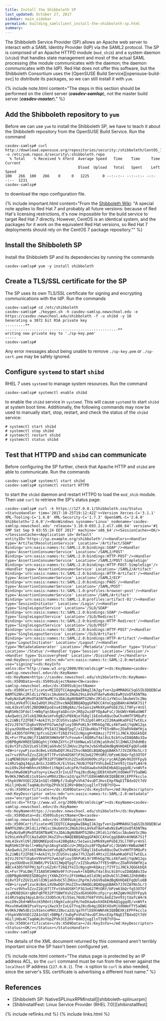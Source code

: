 ```yaml
---
title: Install the Shibboleth SP
last_updated: October 27, 2017
sidebar: main_sidebar
permalink: building_samlclient_install-the-shibboleth-sp.html
summary:
---
```


The Shibboleth Service Provider (SP) allows an Apache web server to interact with a SAML Identity Provider (IdP) via the SAML2 protocol. The SP is comprised of an Apache HTTPD module (`mod_shib`) and a system daemon (`shibd`) that handles state management and most of the actual SAML processing (the module communicates with the daemon; the daemon communicates with the IdP). Red Hat does not offer this software, but the Shibboleth Consortium uses the [OpenSUSE Build Service][opensuse-build-svc] to distribute its packages, so we can still install it with `yum`.

{% include note.html content="The steps in this section should be performed on the client server (***casdev-samlsp***), not the master build server (***casdev-master***)." %}

## Add the Shibboleth repository to `yum`

Before we can use `yum` to install the Shibboleth SP, we have to teach it about the Shibboleth repository from the OpenSUSE Build Service. Run the command

```console
casdev-samlsp# curl http://download.opensuse.org/repositories/security:/shibboleth/CentOS_7/security:shibboleth.repo -o /etc/yum.repos.d/security\:shibboleth.repo
  % Total    % Received % Xferd  Average Speed   Time    Time     Time  Current
                                 Dload  Upload   Total   Spent    Left  Speed
100   266  100   266    0     0   1225      0 --:--:-- --:--:-- --:--:--  1231
casdev-samlsp#  
```

to download the repo configuration file.

{% include important.html content="From the [Shibboleth Wiki](https://wiki.shibboleth.net/confluence/display/SHIB2/NativeSPLinuxRPMInstall): \"A special note applies to Red Hat 7 and probably all future versions: because of Red Hat's licensing restrictions, it's now impossible for the build service to target Red Hat 7 directly. However, CentOS is an identical system, and the packages for it work on the equivalent Red Hat versions, so Red Hat 7 deployments should rely on the CentOS 7 package repository.\"" %}

## Install the Shibboleth SP

Install the Shibboleth SP and its dependencies by running the commands

```console
casdev-samlsp# yum -y install shibboleth
```

## Create a TLS/SSL certificate for the SP

The SP uses its own TLS/SSL certificate for signing and encrypting communications with the IdP. Run the commands

```console
casdev-samlsp# cd /etc/shibboleth
casdev-samlsp# ./keygen.sh -h casdev-samlsp.newschool.edu -e https://casdev.newschool.edu/shibboleth -f -u shibd -y 10
Generating a 3072 bit RSA private key
.........++
...................................................++
writing new private key to './sp-key.pem'
-----
casdev-samlsp#  
```

Any error messages about being unable to remove `./sp-key.pem` or `./sp-cert.pem` may be safely ignored.

## Configure `systemd` to start `shibd`

RHEL 7 uses `systemd` to manage system resources. Run the command

```console
casdev-samlsp# systemctl enable shibd
```

to enable the `shibd` service in `systemd`. This will cause `systemd` to start `shibd` at system boot time. Additionally, the following commands may now be used to manually start, stop, restart, and check the status of the `shibd` service:

```console
# systemctl start shibd
# systemctl stop shibd
# systemctl restart shibd
# systemctl status shibd
```

## Test that HTTPD and `shibd` can communicate

Before configuring the SP further, check that Apache HTTP and `shibd` are able to communicate. Run the commands

```console
casdev-samlsp# systemctl start shibd
casdev-samlsp# systemctl restart HTTPD
```

to start the `shibd` daemon and restart HTTPD to load the `mod_shib` module. Then use `curl` to retrieve the SP's status page:

```console
casdev-samlsp# curl -k https://127.0.0.1/Shibboleth.sso/Status
<StatusHandler time='2017-10-25T19:12:42Z'><Version Xerces-C='3.1.1' XML-Tooling-C='1.6.0' XML-Security-C='1.7.3' OpenSAML-C='2.6.0' Shibboleth='2.6.0'/><NonWindows sysname='Linux' nodename='casdev-samlsp.newschool.edu' release='3.10.0-693.2.2.el7.x86_64' version='#1 SMP Sat Sep 9 03:55:24 EDT 2017' machine='x86_64'/><SessionCache><OK/></SessionCache><Application id='default' entityID='https://sp.example.org/shibboleth'/><Handlers><Handler type='ArtifactResolutionService' Location='/Artifact/SOAP' Binding='urn:oasis:names:tc:SAML:2.0:bindings:SOAP'/><Handler type='AssertionConsumerService' Location='/SAML2/POST' Binding='urn:oasis:names:tc:SAML:2.0:bindings:HTTP-POST'/><Handler type='AssertionConsumerService' Location='/SAML2/POST-SimpleSign' Binding='urn:oasis:names:tc:SAML:2.0:bindings:HTTP-POST-SimpleSign'/><Handler type='AssertionConsumerService' Location='/SAML2/Artifact' Binding='urn:oasis:names:tc:SAML:2.0:bindings:HTTP-Artifact'/><Handler type='AssertionConsumerService' Location='/SAML2/ECP' Binding='urn:oasis:names:tc:SAML:2.0:bindings:PAOS'/><Handler type='AssertionConsumerService' Location='/SAML/POST' Binding='urn:oasis:names:tc:SAML:1.0:profiles:browser-post'/><Handler type='AssertionConsumerService' Location='/SAML/Artifact' Binding='urn:oasis:names:tc:SAML:1.0:profiles:artifact-01'/><Handler type='SessionInitiator' Location='/Login'/><Handler type='SingleLogoutService' Location='/SLO/SOAP' Binding='urn:oasis:names:tc:SAML:2.0:bindings:SOAP'/><Handler type='SingleLogoutService' Location='/SLO/Redirect' Binding='urn:oasis:names:tc:SAML:2.0:bindings:HTTP-Redirect'/><Handler type='SingleLogoutService' Location='/SLO/POST' Binding='urn:oasis:names:tc:SAML:2.0:bindings:HTTP-POST'/><Handler type='SingleLogoutService' Location='/SLO/Artifact' Binding='urn:oasis:names:tc:SAML:2.0:bindings:HTTP-Artifact'/><Handler type='LogoutInitiator' Location='/Logout'/><Handler type='MetadataGenerator' Location='/Metadata'/><Handler type='Status' Location='/Status'/><Handler type='Session' Location='/Session'/><Handler type='DiscoveryFeed' Location='/DiscoFeed'/></Handlers><md:KeyDescriptor xmlns:md="urn:oasis:names:tc:SAML:2.0:metadata" use="signing"><ds:KeyInfo xmlns:ds="http://www.w3.org/2000/09/xmldsig#"><ds:KeyName>casdev-samlsp.newschool.edu</ds:KeyName><ds:KeyName>https://casdev.newschool.edu/shibboleth</ds:KeyName><ds:X509Data><ds:X509SubjectName>CN=casdev-samlsp.newschool.edu</ds:X509SubjectName><ds:X509Certificate>MIIEQTCCAqmgAwIBAgIJAJgyfve+2p4MMA0GCSqGSIb3DQEBCwUAMCYxJDAiBgNV
BAMTG2Nhc2Rldi1zYW1sc3AubmV3c2Nob29sLmVkdTAeFw0xNzEwMjUxOTA5NTNa
Fw0yNzEwMjMxOTA5NTNaMCYxJDAiBgNVBAMTG2Nhc2Rldi1zYW1sc3AubmV3c2No
b29sLmVkdTCCAaIwDQYJKoZIhvcNAQEBBQADggGPADCCAYoCggGBAKnAVWGK7S1f
nmL41kvXlU9l2BDQNKEpoEnu428Bg8Az/5e1wxs2eMk9XymPobEJ5LlT0Fyr4nSl
NqRSHkCOFdoll+W8qfqn3AxgYaGDccU+JREp2uz8FYDpAwFsC/3bGWVrKW6aUW6T
sAoQwdcL2XlokQ3NkdwimYv6gB2sP8kNje7G8gl1kEodu6QucDwChvHHTF5MQuPz
5L2iWBif2ZFBE7+AokIYL3rZCUSVviq6e77hJ2p0l4Rtx2I20AaHKaOFGITwtELx
mIVzJ9747lEq6xV9VeFFG7wmJqFioy39hPoKL9rtMhkGg78LsX6famSjYqUW12qs
QjyazOUd0ve3C8WBX/PVIA3I3WpQTpgT/xIZSbuHUa7fYE5+BRvcZOaRVk6WfHja
ABCx43D5f6FPHj3pfcsGZzKrT26QJYeIIcNgsgH+KQAszjfIYF1iJNCkJQGGkbQX
DL+Fvr7PaLOWjf31A85KSHWXe9F7cFovwk+l6Q8RuT4al8sL9ibYcwIDAQABo3Iw
cDBPBgNVHREESDBGghtjYXNkZXYtc2FtbHNwLm5ld3NjaG9vbC5lZHWGJ2h0dHBz
Oi8vY2FzZGV2Lm5ld3NjaG9vbC5lZHUvc2hpYmJvbGV0aDAdBgNVHQ4EFgQUlo8B
+EW+irsywPjzuc8cBeLvXU8wDQYJKoZIhvcNAQELBQADggGBAKh7J3VZAYNs5Lr3
ox7rvz9Vhx5ZzvZ28j6TlTFvtbh4OSNYlP3G3o627MtORY/bPzm63bQrfq53OTOf
JiqMENEOGXrqBbFqRfR32P75BWfXsh2ZSxdGXU6O9czFpjrycAKZgWv9U2OYFpyb
m14RzSqQq34pyL8nScJ2dO5cK/Ei5SeL76U8Jf68fVVhL6eEZ3eV93jtUafLW4r6
ouiO9v26d+W6hnzk5R0ntitNgkCudcpFH/heDXawbxhXOkEHbAQ1ggqdE/vnWVfx
PKxvhKw6UW1PsaYoy+yiXwzX3rIxLGTfnqJ8cdb4gjDE8tXOxMjVdbWeFTY5aDWG
Nv9KkJ9W5dEz1s91enceM9XzINvca2d/qa7hflEEHnWNhXKIQ8BEXKjEPFFkcclo
r5hpkVNVVGEC2ZA1nSQlrDBMpf/3uDgPxVh474vuDTJHvcEXpfNqEITBdxO2t7dV
HGiljHQvACTaqHAL0sYUpZPVk3CE2RV+B0m3jugIlnT3VB7tFQ==
</ds:X509Certificate></ds:X509Data></ds:KeyInfo></md:KeyDescriptor><md:KeyDescriptor xmlns:md="urn:oasis:names:tc:SAML:2.0:metadata" use="encryption"><ds:KeyInfo xmlns:ds="http://www.w3.org/2000/09/xmldsig#"><ds:KeyName>casdev-samlsp.newschool.edu</ds:KeyName><ds:KeyName>https://casdev.newschool.edu/shibboleth</ds:KeyName><ds:X509Data><ds:X509SubjectName>CN=casdev-samlsp.newschool.edu</ds:X509SubjectName><ds:X509Certificate>MIIEQTCCAqmgAwIBAgIJAJgyfve+2p4MMA0GCSqGSIb3DQEBCwUAMCYxJDAiBgNV
BAMTG2Nhc2Rldi1zYW1sc3AubmV3c2Nob29sLmVkdTAeFw0xNzEwMjUxOTA5NTNa
Fw0yNzEwMjMxOTA5NTNaMCYxJDAiBgNVBAMTG2Nhc2Rldi1zYW1sc3AubmV3c2No
b29sLmVkdTCCAaIwDQYJKoZIhvcNAQEBBQADggGPADCCAYoCggGBAKnAVWGK7S1f
nmL41kvXlU9l2BDQNKEpoEnu428Bg8Az/5e1wxs2eMk9XymPobEJ5LlT0Fyr4nSl
NqRSHkCOFdoll+W8qfqn3AxgYaGDccU+JREp2uz8FYDpAwFsC/3bGWVrKW6aUW6T
sAoQwdcL2XlokQ3NkdwimYv6gB2sP8kNje7G8gl1kEodu6QucDwChvHHTF5MQuPz
5L2iWBif2ZFBE7+AokIYL3rZCUSVviq6e77hJ2p0l4Rtx2I20AaHKaOFGITwtELx
mIVzJ9747lEq6xV9VeFFG7wmJqFioy39hPoKL9rtMhkGg78LsX6famSjYqUW12qs
QjyazOUd0ve3C8WBX/PVIA3I3WpQTpgT/xIZSbuHUa7fYE5+BRvcZOaRVk6WfHja
ABCx43D5f6FPHj3pfcsGZzKrT26QJYeIIcNgsgH+KQAszjfIYF1iJNCkJQGGkbQX
DL+Fvr7PaLOWjf31A85KSHWXe9F7cFovwk+l6Q8RuT4al8sL9ibYcwIDAQABo3Iw
cDBPBgNVHREESDBGghtjYXNkZXYtc2FtbHNwLm5ld3NjaG9vbC5lZHWGJ2h0dHBz
Oi8vY2FzZGV2Lm5ld3NjaG9vbC5lZHUvc2hpYmJvbGV0aDAdBgNVHQ4EFgQUlo8B
+EW+irsywPjzuc8cBeLvXU8wDQYJKoZIhvcNAQELBQADggGBAKh7J3VZAYNs5Lr3
ox7rvz9Vhx5ZzvZ28j6TlTFvtbh4OSNYlP3G3o627MtORY/bPzm63bQrfq53OTOf
JiqMENEOGXrqBbFqRfR32P75BWfXsh2ZSxdGXU6O9czFpjrycAKZgWv9U2OYFpyb
m14RzSqQq34pyL8nScJ2dO5cK/Ei5SeL76U8Jf68fVVhL6eEZ3eV93jtUafLW4r6
ouiO9v26d+W6hnzk5R0ntitNgkCudcpFH/heDXawbxhXOkEHbAQ1ggqdE/vnWVfx
PKxvhKw6UW1PsaYoy+yiXwzX3rIxLGTfnqJ8cdb4gjDE8tXOxMjVdbWeFTY5aDWG
Nv9KkJ9W5dEz1s91enceM9XzINvca2d/qa7hflEEHnWNhXKIQ8BEXKjEPFFkcclo
r5hpkVNVVGEC2ZA1nSQlrDBMpf/3uDgPxVh474vuDTJHvcEXpfNqEITBdxO2t7dV
HGiljHQvACTaqHAL0sYUpZPVk3CE2RV+B0m3jugIlnT3VB7tFQ==
</ds:X509Certificate></ds:X509Data></ds:KeyInfo></md:KeyDescriptor><Status><OK/></Status></StatusHandler>
casdev-samlsp#  
```

The details of the XML document returned by this command aren't terribly important since the SP hasn't been configured yet.

{% include note.html content="The status page is protected by an IP address ACL, so the `curl` command must be run from the server against the `localhost` IP address (`127.0.0.1`). The `-k` option to `curl` is also needed, since the server's SSL certificate is advertising a different host name." %}

## References

* [Shibboleth SP: NativeSPLinuxRPMInstall][shibboleth-splinuxrpm]
* [ShibInstallFest: Linux Service Provider (RHEL 7.0)][shibinstallfest]

{% include reflinks.md %}
{% include links.html %}
